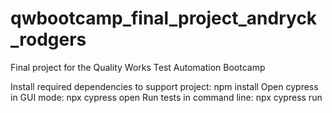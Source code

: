# qwbootcamp_final_project_andryck_rodgers
Final project for the Quality Works Test Automation Bootcamp

Install required dependencies to support project: npm install
Open cypress in GUI mode: npx cypress open
Run tests in command line: npx cypress run
